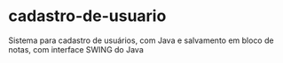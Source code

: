 # cadastro-de-usuario
Sistema para cadastro de usuários, com Java e salvamento em bloco de notas, com interface SWING do Java
